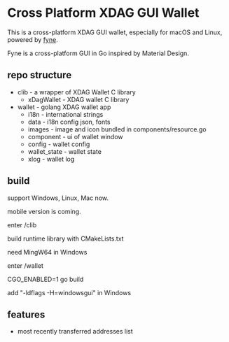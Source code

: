 # Cross Platform XDAG GUI Wallet

This is a cross-platform XDAG GUI wallet, especially for macOS and Linux, powered by [fyne](https://github.com/fyne-io/fyne).

Fyne is a cross-platform GUI in Go inspired by Material Design.

## repo structure
 - clib - a wrapper of XDAG Wallet C library
   - xDagWallet - XDAG wallet C library
 - wallet - golang XDAG wallet app 
   - i18n - international strings
   - data - i18n config json, fonts
   - images - image and icon bundled in components/resource.go
   - component - ui of wallet window
   - config - wallet config
   - wallet_state - wallet state
   - xlog - wallet log

## build
support Windows, Linux, Mac now.

mobile version is coming.

enter /clib

build runtime library with CMakeLists.txt

need MingW64 in Windows

enter /wallet 

CGO_ENABLED=1 go build

add "-ldflags -H=windowsgui" in Windows

## features

 - most recently transferred addresses list 